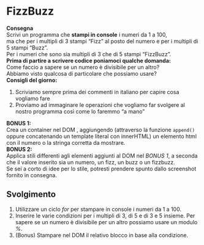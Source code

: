 FizzBuzz
===
**Consegna**  
Scrivi un programma che **stampi in console** i numeri da 1 a 100,  
ma che per i multipli di 3 stampi “Fizz” al posto del numero e per i multipli di 5 stampi “Buzz”.  
Per i numeri che sono sia multipli di 3 che di 5 stampi “FizzBuzz”.  
**Prima di partire a scrivere codice poniamoci qualche domanda:**  
Come faccio a sapere se un numero è divisibile per un altro?  
Abbiamo visto qualcosa di particolare che possiamo usare?  
**Consigli del giorno:**  
1. Scriviamo sempre prima dei commenti in italiano per capire cosa vogliamo fare  
2. Proviamo ad immaginare le operazioni che vogliamo far svolgere al nostro programma così come lo faremmo “a mano”  

**BONUS 1:**  
Crea un container nel DOM , aggiungendo (attraverso la funzione `append()` oppure concatenando un template literal con innerHTML) un elemento html con il numero o la stringa corretta da mostrare.  
**BONUS 2:**  
Applica stili differenti agli elementi aggiunti al DOM nel *BONUS 1*, a seconda che il valore inserito sia un numero, un fizz, un buzz o un fizzbuzz.  
Se sei a corto di idee per lo stile, potresti prendere spunto dallo screenshot fornito in consegna.  
## Svolgimento
1. Utilizzare un ciclo *for* per stampare in console i numeri da 1 a 100.
2. Inserire le varie condizioni per i multipli di 3, di 5 e di 3 e 5 insieme. Per sapere se un numero è divisibile per un altro possiamo usare un modulo *%*.
3. (Bonus) Stampare nel DOM il relativo blocco in base alla condizione.
